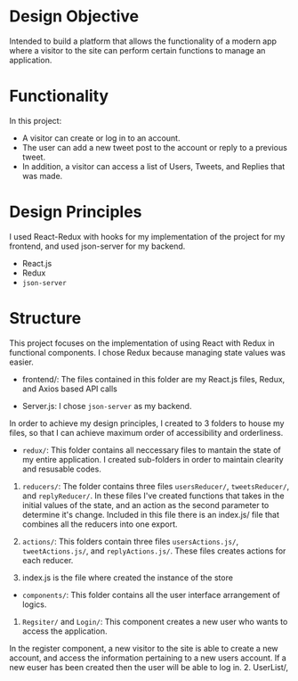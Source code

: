# Design Objective
 Intended to build a platform that allows  the functionality of a modern app where a visitor to the site can perform certain
 functions to manage an application.
 
 
 # Functionality
In this project:

* A visitor can create or log in to an account.
* The user can add a new tweet post to the account or reply to a previous tweet.
* In addition, a visitor can access a list of Users, Tweets, and Replies that was made.


#  Design Principles
I used React-Redux with hooks for my implementation of the project for my frontend, and used 
json-server for my backend.

* React.js
* Redux
* `json-server `

# Structure

This project focuses on the implementation of using React with Redux in functional components. I chose
Redux because managing state values was easier.

* frontend/: The files contained in this folder are my React.js files, Redux, and Axios based API calls

* Server.js: I chose `json-server` as my backend.

In order to achieve my design principles, I created to 3 folders to house my files, so that I can achieve maximum
order of accessibility and orderliness.

* `redux/`: This folder contains all neccessary files to mantain the state of my entire application. I created sub-folders
  in order to maintain clearity and resusable codes.
  
1.  `reducers/`: The folder contains three files `usersReducer/`, `tweetsReducer/`, and `replyReducer/`. In these files I've created
    functions that takes in the initial values of the state, and an action as the second parameter to determine it's change. Included
    in this file there is an index.js/ file that combines all the reducers into one export.
 
2.  `actions/`:  This folders contain three files `usersActions.js/`, `tweetActions.js/`, and `replyActions.js/`. These files creates actions for 
    each reducer.
    
3.  index.js is the file where created the instance of the store 
    
* `components/`: This folder contains all the user interface arrangement of logics.

1.  `Regsiter/` and `Login/`: This component creates a new  user who wants to access the application.

  In the register component, a new visitor to the site is able to create a new account, and access the information
  pertaining to a new users account. If a new euser has been created then the user will be able to log in.
2.  UserList/,
